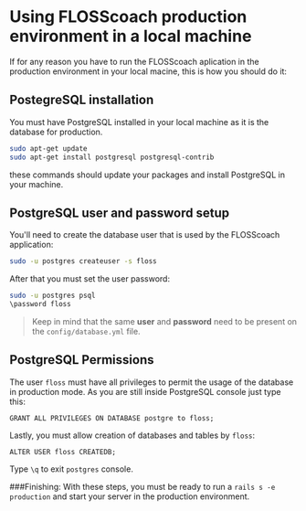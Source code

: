 # Using FLOSScoach production environment in a local machine
If for any reason you have to run the FLOSScoach aplication in the production environment in your local macine, this is how you should do it:

## PostegreSQL installation
You must have PostgreSQL installed in your local machine as it is the database for production.
```bash
sudo apt-get update
sudo apt-get install postgresql postgresql-contrib
```
these commands should update your packages and install PostgreSQL in your machine.


## PostgreSQL user and password setup
You'll need to create the database user that is used by the FLOSScoach application:

```bash
sudo -u postgres createuser -s floss
```
After that you must set the user password:
```bash
sudo -u postgres psql
\password floss
```
>Keep in mind that the same **user** and **password** need to be present on the `config/database.yml` file.

## PostgreSQL Permissions
The user `floss` must have all privileges to permit the usage of the database in production mode. As you are still inside PostgreSQL console just type this:
```
GRANT ALL PRIVILEGES ON DATABASE postgre to floss;
```
Lastly, you must allow creation of databases and tables by `floss`: 
```
ALTER USER floss CREATEDB;
```
Type `\q` to exit `postgres` console. 

###Finishing:
With these steps, you must be ready to run a 
```rails s -e production```
and start your server in the production environment.